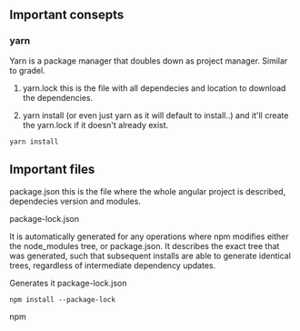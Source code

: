 ## Important consepts 

### yarn

Yarn is a package manager that doubles down as project manager. Similar to gradel. 

1) yarn.lock this is the file with all dependecies and location to download the dependencies. 

2) yarn install (or even just yarn as it will default to install..) and it'll create the yarn.lock if it doesn't already exist.

```
yarn install
```

## Important files 

package.json this is the file where the whole angular project is described, dependecies version and modules. 


package-lock.json

It is automatically generated for any operations where npm modifies either the node_modules tree, 
or package.json. It describes the exact tree that was generated, such that subsequent installs are able to generate identical trees, regardless of intermediate dependency updates.

Generates it package-lock.json

```
npm install --package-lock
```

npm
